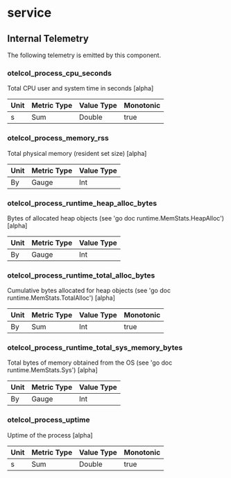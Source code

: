 [comment]: <> (Code generated by mdatagen. DO NOT EDIT.)

# service

## Internal Telemetry

The following telemetry is emitted by this component.

### otelcol_process_cpu_seconds

Total CPU user and system time in seconds [alpha]

| Unit | Metric Type | Value Type | Monotonic |
| ---- | ----------- | ---------- | --------- |
| s | Sum | Double | true |

### otelcol_process_memory_rss

Total physical memory (resident set size) [alpha]

| Unit | Metric Type | Value Type |
| ---- | ----------- | ---------- |
| By | Gauge | Int |

### otelcol_process_runtime_heap_alloc_bytes

Bytes of allocated heap objects (see 'go doc runtime.MemStats.HeapAlloc') [alpha]

| Unit | Metric Type | Value Type |
| ---- | ----------- | ---------- |
| By | Gauge | Int |

### otelcol_process_runtime_total_alloc_bytes

Cumulative bytes allocated for heap objects (see 'go doc runtime.MemStats.TotalAlloc') [alpha]

| Unit | Metric Type | Value Type | Monotonic |
| ---- | ----------- | ---------- | --------- |
| By | Sum | Int | true |

### otelcol_process_runtime_total_sys_memory_bytes

Total bytes of memory obtained from the OS (see 'go doc runtime.MemStats.Sys') [alpha]

| Unit | Metric Type | Value Type |
| ---- | ----------- | ---------- |
| By | Gauge | Int |

### otelcol_process_uptime

Uptime of the process [alpha]

| Unit | Metric Type | Value Type | Monotonic |
| ---- | ----------- | ---------- | --------- |
| s | Sum | Double | true |
